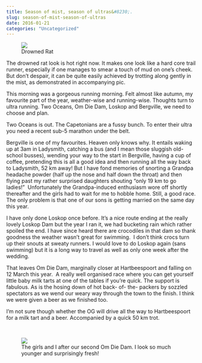 ```yaml
---
title: Season of mist, season of ultras&#8230;.
slug: season-of-mist-season-of-ultras
date: 2016-01-21
categories: "Uncategorized"
---
```


<figure><img src="http://res.cloudinary.com/dy6grlu8z/image/upload/v1558841994/btcot1g77vmcbo3hxxx2.jpg"/><figcaption>Drowned Rat</figcaption></figure>
<p>The drowned rat look is hot right now. It makes one look like a hard core trail runner, especially if one manages to smear a touch of mud on one’s cheek. But don’t despair, it can be quite easily achieved by trotting along gently in the mist, as demonstrated in accompanying pic.</p>
<p>This morning was a gorgeous running morning. Felt almost like autumn, my favourite part of the year, weather-wise and running-wise. Thoughts turn to ultra running. Two Oceans, Om Die Dam, Loskop and Bergville, we need to choose and plan.</p>
<p>Two Oceans is out. The Capetonians are a fussy bunch. To enter their ultra you need a recent sub-5 marathon under the belt.</p>
<p>Bergville is one of my favourites. Heaven only knows why. It entails waking up at 3am in Ladysmith, catching a bus (and I mean those sluggish old-school busses), wending your way to the start in Bergville, having a cup of coffee, pretending this is all a good idea and then running all the way back to Ladysmith, 52 km away! But I have fond memories of snorting a Grandpa headache powder (half up the nose and half down the throat) and then flying past my rather surprised daughters shouting “only 19 km to go ladies!”  Unfortunately the Grandpa-induced enthusiasm wore off shortly thereafter and the girls had to wait for me to hobble home. Still, a good race. The only problem is that one of our sons is getting married on the same day this year.</p>
<p>I have only done Loskop once before. It’s a nice route ending at the really lovely Loskop Dam but the year I ran it, we had bucketing rain which rather spoiled the end. I have since heard there are crocodiles in that dam so thank goodness the weather wasn’t great for swimming.  I don’t think crocs turn up their snouts at sweaty runners. I would love to do Loskop again (sans swimming) but it is a long way to travel as well as only one week after the wedding.</p>
<p>That leaves Om Die Dam, marginally closer at Hartbeespoort and falling on 12 March this year.  A really well organised race where you can get yourself little baby milk tarts at one of the tables if you’re quick. The support is fabulous. As is the hosing down of hot back- of- the- packers by sozzled spectators as we wend our weary way through the town to the finish. I think we were given a beer as we finished too.</p>
<p>I’m not sure though whether the OG will drive all the way to Hartbeespoort for a milk tart and a beer. Accompanied by a quick 50 km trot.</p>
<p> </p>
<figure><img src="http://res.cloudinary.com/dy6grlu8z/image/upload/v1558841996/mgwvpfpjygdrahxzpjhe.jpg"/><figcaption>The girls and I after our second Om Die Dam. I look so much younger and surprisingly fresh!</figcaption></figure>
<p> </p>








